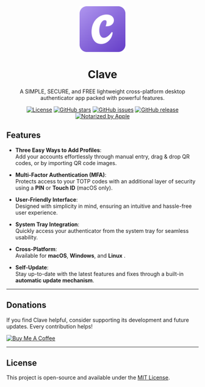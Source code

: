 <div align="center">
 <img src="build/appicon.png" alt="NeoHtop Logo" width="120" />
  <h1>Clave</h1>
  <p>A SIMPLE, SECURE, and FREE lightweight cross-platform desktop authenticator app packed with powerful features.</p>

[![License](https://img.shields.io/github/license/ansxuman/clave)](https://github.com/ansxuman/clave/blob/main/LICENSE)
[![GitHub stars](https://img.shields.io/github/stars/ansxuman/clave)](https://github.com/ansxuman/clave/stargazers)
[![GitHub issues](https://img.shields.io/github/issues/ansxuman/clave)](https://github.com/ansxuman/clave/issues)
[![GitHub release](https://img.shields.io/github/v/release/ansxuman/clave)](https://github.com/ansxuman/clave/releases)
[![Notarized by Apple](https://img.shields.io/badge/Release_Notarized_by_Apple-000000?style=flat-square&logo=apple&logoColor=white)](https://developer.apple.com/documentation/security/notarizing-macos-software-before-distribution)

</div>

## **Features**

- **Three Easy Ways to Add Profiles**:  
  Add your accounts effortlessly through manual entry, drag & drop QR codes, or by importing QR code images.

- **Multi-Factor Authentication (MFA)**:  
  Protects access to your TOTP codes with an additional layer of security using a **PIN** or **Touch ID** (macOS only).

- **User-Friendly Interface**:  
  Designed with simplicity in mind, ensuring an intuitive and hassle-free user experience.

- **System Tray Integration**:  
  Quickly access your authenticator from the system tray for seamless usability.

- **Cross-Platform**:  
  Available for **macOS**, **Windows**, and **Linux** .
  
- **Self-Update**:  
  Stay up-to-date with the latest features and fixes through a built-in **automatic update mechanism**.


---

## **Donations**

If you find Clave helpful, consider supporting its development and future updates. Every contribution helps!  

<a href="https://buymeacoffee.com/ansxuman" target="_blank">
<img src="https://cdn.buymeacoffee.com/buttons/v2/default-yellow.png" alt="Buy Me A Coffee" style="height: 60px !important;width: 217px !important;">
</a>

---

## **License**

This project is open-source and available under the [MIT License](LICENSE.txt).
